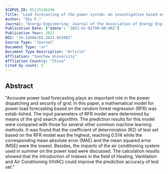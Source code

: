 ```yaml
---
SCOPUS_ID: 85115145240
Title: "Load forecasting of the power system: An investigation based on the method of random forest regression"
Author: "Zhu F."
Journal: "Energy Engineering: Journal of the Association of Energy Engineering"
Publication Date: {'$date': '2021-01-01T00:00:00Z'}
Publication Year: 2021
DOI: "10.32604/EE.2021.015602"
Source Type: "Journal"
Document Type: "ar"
Document Type Description: "Article"
Affliation: "Soochow University"
Affliation Country: "China"
Cited by count: 5
---
```


## Abstract
"Accurate power load forecasting plays an important role in the power dispatching and security of grid. In this paper, a mathematical model for power load forecasting based on the random forest regression (RFR) was estab-lished. The input parameters of RFR model were determined by means of the grid search algorithm. The prediction results for this model were compared with those for several other common machine learning methods. It was found that the coefficient of determination (R2) of test set based on the RFR model was the highest, reaching 0.514 while the corresponding mean absolute error (MAE) and the mean squared error (MSE) were the lowest. Besides, the impacts of the air conditioning system used in summer on the power load were discussed. The calculation results showed that the introduction of indexes in the field of Heating, Ventilation and Air Conditioning (HVAC) could improve the prediction accuracy of test set."
